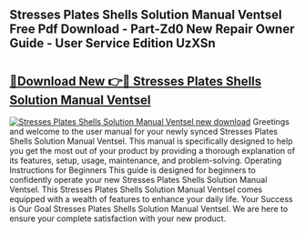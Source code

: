 ## Stresses Plates Shells Solution Manual Ventsel Free Pdf Download - Part-Zd0 New Repair Owner Guide - User Service Edition UzXSn

# <h2><a href="http://bc83027.oget.top/?id=Stresses+Plates+Shells+Solution+Manual+Ventsel">🔗Download New 👉🔴 Stresses Plates Shells Solution Manual Ventsel</a></h2>

[![Stresses Plates Shells Solution Manual Ventsel new download](https://i.imgur.com/5g1atiW.png)](http://bc83027.oget.top/?id=Stresses+Plates+Shells+Solution+Manual+Ventsel)
Greetings and welcome to the user manual for your newly synced Stresses Plates Shells Solution Manual Ventsel. This manual is specifically designed to help you get the most out of your product by providing a thorough explanation of its features, setup, usage, maintenance, and problem-solving. Operating Instructions for Beginners This guide is designed for beginners to confidently operate your new Stresses Plates Shells Solution Manual Ventsel. This Stresses Plates Shells Solution Manual Ventsel comes equipped with a wealth of features to enhance your daily life. Your Success is Our Goal Stresses Plates Shells Solution Manual Ventsel. We are here to ensure your complete satisfaction with your new product.
